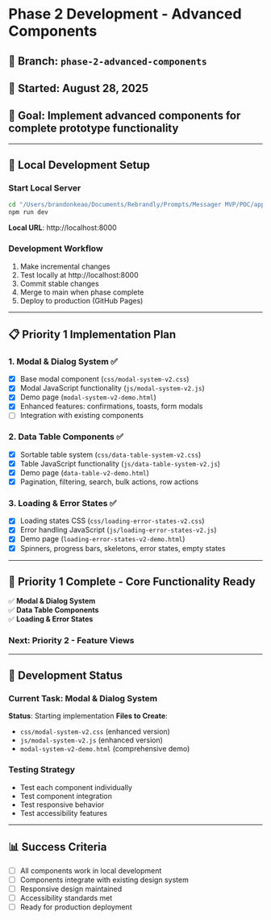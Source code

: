 # Phase 2 Development - Advanced Components

## 🌿 Branch: `phase-2-advanced-components`
## 📅 Started: August 28, 2025
## 🎯 Goal: Implement advanced components for complete prototype functionality

---

## 🚀 Local Development Setup

### Start Local Server
```bash
cd "/Users/brandonkeao/Documents/Rebrandly/Prompts/Messager MVP/POC/app"
npm run dev
```
**Local URL**: http://localhost:8000

### Development Workflow
1. Make incremental changes
2. Test locally at http://localhost:8000
3. Commit stable changes
4. Merge to main when phase complete
5. Deploy to production (GitHub Pages)

---

## 📋 Priority 1 Implementation Plan

### 1. Modal & Dialog System ✅
- [x] Base modal component (`css/modal-system-v2.css`)
- [x] Modal JavaScript functionality (`js/modal-system-v2.js`)
- [x] Demo page (`modal-system-v2-demo.html`)
- [x] Enhanced features: confirmations, toasts, form modals
- [ ] Integration with existing components

### 2. Data Table Components ✅
- [x] Sortable table system (`css/data-table-system-v2.css`)
- [x] Table JavaScript functionality (`js/data-table-system-v2.js`)
- [x] Demo page (`data-table-v2-demo.html`)
- [x] Pagination, filtering, search, bulk actions, row actions

### 3. Loading & Error States ✅
- [x] Loading states CSS (`css/loading-error-states-v2.css`)
- [x] Error handling JavaScript (`js/loading-error-states-v2.js`)
- [x] Demo page (`loading-error-states-v2-demo.html`)
- [x] Spinners, progress bars, skeletons, error states, empty states

---

## 🎉 **Priority 1 Complete - Core Functionality Ready**

✅ **Modal & Dialog System**  
✅ **Data Table Components**  
✅ **Loading & Error States**  

### **Next: Priority 2 - Feature Views**

---

## 🔄 Development Status

### Current Task: Modal & Dialog System
**Status**: Starting implementation
**Files to Create**:
- `css/modal-system-v2.css` (enhanced version)
- `js/modal-system-v2.js` (enhanced version)
- `modal-system-v2-demo.html` (comprehensive demo)

### Testing Strategy
- Test each component individually
- Test component integration
- Test responsive behavior
- Test accessibility features

---

## 📊 Success Criteria
- [ ] All components work in local development
- [ ] Components integrate with existing design system
- [ ] Responsive design maintained
- [ ] Accessibility standards met
- [ ] Ready for production deployment
